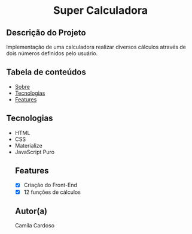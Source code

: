 <h1 align="center">Super Calculadora</h1>

## Descrição do Projeto
<p text-align="justify">Implementação de uma calculadora realizar diversos cálculos através de dois números definidos pelo usuário.</p>

## Tabela de conteúdos
   * [Sobre](#Descrição-do-Projeto)
   * [Tecnologias](#tecnologias)
   * [Features](#Features)
   
## Tecnologias
<ul>
  <li>HTML</li>
  <li>CSS</li>
  <li>Materialize</li>
  <li>JavaScript Puro</li>
  
## Features
- [x] Criação do Front-End
- [x] 12 funções de cálculos

## Autor(a)
<p> Camila Cardoso <p/>

